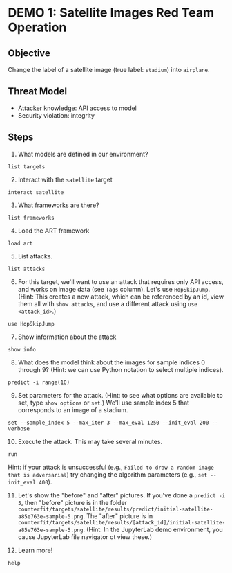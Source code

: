 # DEMO 1: Satellite Images Red Team Operation

## Objective
Change the label of a satellite image (true label: `stadium`) into `airplane`.

## Threat Model
- Attacker knowledge: API access to model
- Security violation: integrity

## Steps
1. What models are defined in our environment?
  ```
  list targets
  ```


2. Interact with the `satellite` target
  ```
  interact satellite
  ```


3. What frameworks are there?
  ```
  list frameworks
  ```


4. Load the ART framework
  ```
  load art
  ```


5. List attacks.
  ```
  list attacks
  ```


6. For this target, we'll want to use an attack that requires only API access, and works on image data (see `Tags` column).  Let's use `HopSkipJump`.  (Hint: This creates a new attack, which can be referenced by an id, view them all with `show attacks`, and use a different attack using `use <attack_id>`.)
  ```
  use HopSkipJump
  ```


7. Show information about the attack
  ```
  show info
  ```


8. What does the model think about the images for sample indices 0 through 9? (Hint: we can use Python notation to select multiple indices).
  ```
  predict -i range(10)
  ```


9. Set parameters for the attack.  (Hint: to see what options are available to set, type `show options` or `set`.)  We'll use sample index 5 that corresponds to an image of a stadium.
  ```
  set --sample_index 5 --max_iter 3 --max_eval 1250 --init_eval 200 --verbose
  ```


10. Execute the attack.  This may take several minutes.
  ```
  run
  ```
  Hint: if your attack is unsuccessful (e.g., `Failed to draw a random image that is adversarial`) try changing the algorithm parameters (e.g., `set --init_eval 400`).

11. Let's show the "before" and "after" pictures.  If you've done a `predict -i 5`, then "before" picture is in the folder `counterfit/targets/satellite/results/predict/initial-satellite-a85e763e-sample-5.png`.  The "after" picture is in `counterfit/targets/satellite/results/[attack_id]/initial-satellite-a85e763e-sample-5.png`. (Hint: In the JupyterLab demo environment, you cause JupyterLab file navigator ot view these.)


12. Learn more!
  ```
  help
  ```
